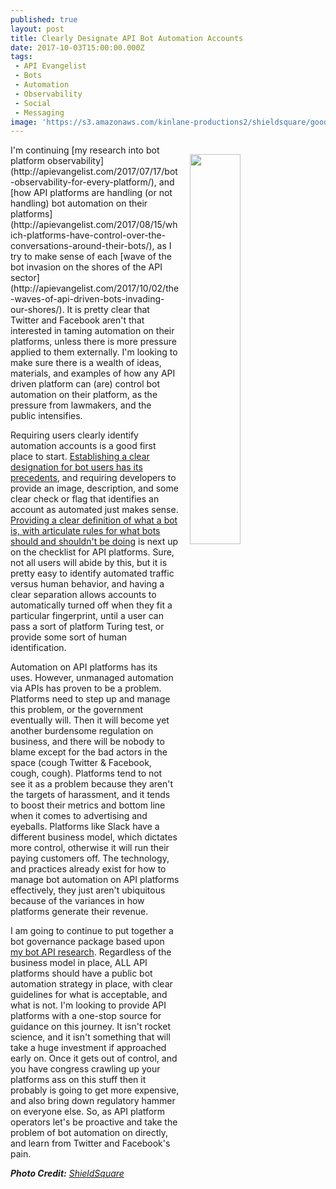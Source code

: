 ```yaml
---
published: true
layout: post
title: Clearly Designate API Bot Automation Accounts
date: 2017-10-03T15:00:00.000Z
tags:
 - API Evangelist
 - Bots
 - Automation
 - Observability
 - Social
 - Messaging
image: 'https://s3.amazonaws.com/kinlane-productions2/shieldsquare/good-v-bad-bots.png'
---
```

<p><a href="https://www.shieldsquare.com/good-bots-and-bad-bots/"><img src="https://s3.amazonaws.com/kinlane-productions2/shieldsquare/good-v-bad-bots.png" align="right" width="40%" style="padding: 15px;" /></a></p>I'm continuing [my research into bot platform observability](http://apievangelist.com/2017/07/17/bot-observability-for-every-platform/), and [how API platforms are handling (or not handling) bot automation on their platforms](http://apievangelist.com/2017/08/15/which-platforms-have-control-over-the-conversations-around-their-bots/), as I try to make sense of each [wave of the bot invasion on the shores of the API sector](http://apievangelist.com/2017/10/02/the-waves-of-api-driven-bots-invading-our-shores/). It is pretty clear that Twitter and Facebook aren't that interested in taming automation on their platforms, unless there is more pressure applied to them externally. I'm looking to make sure there is a wealth of ideas, materials, and examples of how any API driven platform can (are) control bot automation on their platform, as the pressure from lawmakers, and the public intensifies.

Requiring users clearly identify automation accounts is a good first place to start. [Establishing a clear designation for bot users has its precedents](https://api.slack.com/bot-users), and requiring developers to provide an image, description, and some clear check or flag that identifies an account as automated just makes sense. [Providing a clear definition of what a bot is, with articulate rules for what bots should and shouldn't be doing](https://medium.com/slack-developer-blog/the-bot-rulebook-a442d9fb21cb) is next up on the checklist for API platforms. Sure, not all users will abide by this, but it is pretty easy to identify automated traffic versus human behavior, and having a clear separation allows accounts to automatically turned off when they fit a particular fingerprint, until a user can pass a sort of platform Turing test, or provide some sort of human identification.

Automation on API platforms has its uses. However, unmanaged automation via APIs has proven to be a problem. Platforms need to step up and manage this problem, or the government eventually will. Then it will become yet another burdensome regulation on business, and there will be nobody to blame except for the bad actors in the space (cough Twitter & Facebook, cough, cough). Platforms tend to not see it as a problem because they aren't the targets of harassment, and it tends to boost their metrics and bottom line when it comes to advertising and eyeballs. Platforms like Slack have a different business model, which dictates more control, otherwise it will run their paying customers off. The technology, and practices already exist for how to manage bot automation on API platforms effectively, they just aren't ubiquitous because of the variances in how platforms generate their revenue.

I am going to continue to put together a bot governance package based upon [my bot API research](http://bots.apievangelist.com/). Regardless of the business model in place, ALL API platforms should have a public bot automation strategy in place, with clear guidelines for what is acceptable, and what is not. I'm looking to provide API platforms with a one-stop source for guidance on this journey. It isn't rocket science, and it isn't something that will take a huge investment if approached early on. Once it gets out of control, and you have congress crawling up your platforms ass on this stuff then it probably is going to get more expensive, and also bring down regulatory hammer on everyone else. So, as API platform operators let's be proactive and take the problem of bot automation on directly, and learn from Twitter and Facebook's pain.

_**Photo Credit:** [ShieldSquare](https://www.shieldsquare.com/good-bots-and-bad-bots/)_
